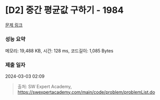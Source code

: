 # [D2] 중간 평균값 구하기 - 1984 

[문제 링크](https://swexpertacademy.com/main/code/problem/problemDetail.do?contestProbId=AV5Pw_-KAdcDFAUq) 

### 성능 요약

메모리: 19,488 KB, 시간: 128 ms, 코드길이: 1,085 Bytes

### 제출 일자

2024-03-03 02:09



> 출처: SW Expert Academy, https://swexpertacademy.com/main/code/problem/problemList.do